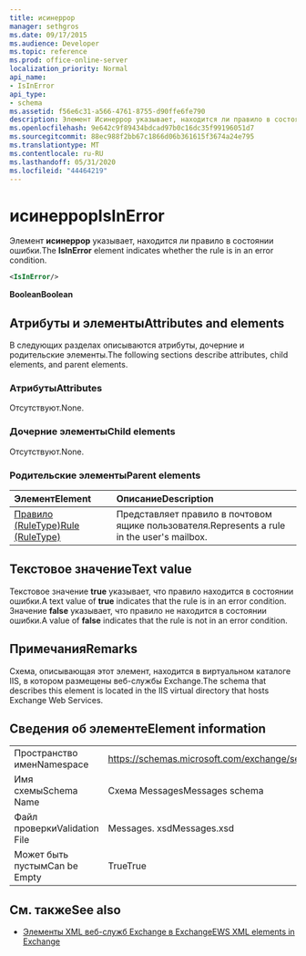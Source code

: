 ```yaml
---
title: исинеррор
manager: sethgros
ms.date: 09/17/2015
ms.audience: Developer
ms.topic: reference
ms.prod: office-online-server
localization_priority: Normal
api_name:
- IsInError
api_type:
- schema
ms.assetid: f56e6c31-a566-4761-8755-d90ffe6fe790
description: Элемент Исинеррор указывает, находится ли правило в состоянии ошибки.
ms.openlocfilehash: 9e642c9f89434bdcad97b0c16dc35f99196051d7
ms.sourcegitcommit: 88ec988f2bb67c1866d06b361615f3674a24e795
ms.translationtype: MT
ms.contentlocale: ru-RU
ms.lasthandoff: 05/31/2020
ms.locfileid: "44464219"
---
```

# <a name="isinerror"></a><span data-ttu-id="d397a-103">исинеррор</span><span class="sxs-lookup"><span data-stu-id="d397a-103">IsInError</span></span>

<span data-ttu-id="d397a-104">Элемент **исинеррор** указывает, находится ли правило в состоянии ошибки.</span><span class="sxs-lookup"><span data-stu-id="d397a-104">The **IsInError** element indicates whether the rule is in an error condition.</span></span> 
  
```XML
<IsInError/>
```

 <span data-ttu-id="d397a-105">**Boolean**</span><span class="sxs-lookup"><span data-stu-id="d397a-105">**Boolean**</span></span>
## <a name="attributes-and-elements"></a><span data-ttu-id="d397a-106">Атрибуты и элементы</span><span class="sxs-lookup"><span data-stu-id="d397a-106">Attributes and elements</span></span>

<span data-ttu-id="d397a-107">В следующих разделах описываются атрибуты, дочерние и родительские элементы.</span><span class="sxs-lookup"><span data-stu-id="d397a-107">The following sections describe attributes, child elements, and parent elements.</span></span>
  
### <a name="attributes"></a><span data-ttu-id="d397a-108">Атрибуты</span><span class="sxs-lookup"><span data-stu-id="d397a-108">Attributes</span></span>

<span data-ttu-id="d397a-109">Отсутствуют.</span><span class="sxs-lookup"><span data-stu-id="d397a-109">None.</span></span>
  
### <a name="child-elements"></a><span data-ttu-id="d397a-110">Дочерние элементы</span><span class="sxs-lookup"><span data-stu-id="d397a-110">Child elements</span></span>

<span data-ttu-id="d397a-111">Отсутствуют.</span><span class="sxs-lookup"><span data-stu-id="d397a-111">None.</span></span>
  
### <a name="parent-elements"></a><span data-ttu-id="d397a-112">Родительские элементы</span><span class="sxs-lookup"><span data-stu-id="d397a-112">Parent elements</span></span>

|<span data-ttu-id="d397a-113">**Элемент**</span><span class="sxs-lookup"><span data-stu-id="d397a-113">**Element**</span></span>|<span data-ttu-id="d397a-114">**Описание**</span><span class="sxs-lookup"><span data-stu-id="d397a-114">**Description**</span></span>|
|:-----|:-----|
|[<span data-ttu-id="d397a-115">Правило (RuleType)</span><span class="sxs-lookup"><span data-stu-id="d397a-115">Rule (RuleType)</span></span>](rule-ruletype.md) <br/> |<span data-ttu-id="d397a-116">Представляет правило в почтовом ящике пользователя.</span><span class="sxs-lookup"><span data-stu-id="d397a-116">Represents a rule in the user's mailbox.</span></span>  <br/> |
   
## <a name="text-value"></a><span data-ttu-id="d397a-117">Текстовое значение</span><span class="sxs-lookup"><span data-stu-id="d397a-117">Text value</span></span>

<span data-ttu-id="d397a-118">Текстовое значение **true** указывает, что правило находится в состоянии ошибки.</span><span class="sxs-lookup"><span data-stu-id="d397a-118">A text value of **true** indicates that the rule is in an error condition.</span></span> <span data-ttu-id="d397a-119">Значение **false** указывает, что правило не находится в состоянии ошибки.</span><span class="sxs-lookup"><span data-stu-id="d397a-119">A value of **false** indicates that the rule is not in an error condition.</span></span> 
  
## <a name="remarks"></a><span data-ttu-id="d397a-120">Примечания</span><span class="sxs-lookup"><span data-stu-id="d397a-120">Remarks</span></span>

<span data-ttu-id="d397a-121">Схема, описывающая этот элемент, находится в виртуальном каталоге IIS, в котором размещены веб-службы Exchange.</span><span class="sxs-lookup"><span data-stu-id="d397a-121">The schema that describes this element is located in the IIS virtual directory that hosts Exchange Web Services.</span></span>
  
## <a name="element-information"></a><span data-ttu-id="d397a-122">Сведения об элементе</span><span class="sxs-lookup"><span data-stu-id="d397a-122">Element information</span></span>

|||
|:-----|:-----|
|<span data-ttu-id="d397a-123">Пространство имен</span><span class="sxs-lookup"><span data-stu-id="d397a-123">Namespace</span></span>  <br/> |https://schemas.microsoft.com/exchange/services/2006/messages  <br/> |
|<span data-ttu-id="d397a-124">Имя схемы</span><span class="sxs-lookup"><span data-stu-id="d397a-124">Schema Name</span></span>  <br/> |<span data-ttu-id="d397a-125">Схема Messages</span><span class="sxs-lookup"><span data-stu-id="d397a-125">Messages schema</span></span>  <br/> |
|<span data-ttu-id="d397a-126">Файл проверки</span><span class="sxs-lookup"><span data-stu-id="d397a-126">Validation File</span></span>  <br/> |<span data-ttu-id="d397a-127">Messages. xsd</span><span class="sxs-lookup"><span data-stu-id="d397a-127">Messages.xsd</span></span>  <br/> |
|<span data-ttu-id="d397a-128">Может быть пустым</span><span class="sxs-lookup"><span data-stu-id="d397a-128">Can be Empty</span></span>  <br/> |<span data-ttu-id="d397a-129">True</span><span class="sxs-lookup"><span data-stu-id="d397a-129">True</span></span>  <br/> |
   
## <a name="see-also"></a><span data-ttu-id="d397a-130">См. также</span><span class="sxs-lookup"><span data-stu-id="d397a-130">See also</span></span>



- [<span data-ttu-id="d397a-131">Элементы XML веб-служб Exchange в Exchange</span><span class="sxs-lookup"><span data-stu-id="d397a-131">EWS XML elements in Exchange</span></span>](ews-xml-elements-in-exchange.md)

